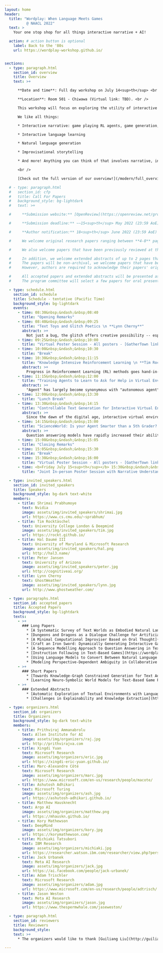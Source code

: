 ```yaml
---
layout: home
header:
  title: "Wordplay: When Language Meets Games
          @ NAACL 2022"
  text: >
    Your one stop shop for all things interactive narrative + AI!

  action: # action button is optional
    label: Back to the '80s
    url: https://wordplay-workshop.github.io/


sections:
  - type: paragraph.html
    section_id: overview
    title: Overview
    text: >+

      **Date and time**: Full day workshop on July 14<sup>th</sup> <br />

      **Location**: Room 501 - Chiwawa (Virtual link: TBD). <br />

      This workshop will focus on exploring the utility of interactive narratives, think everything from classic text-adventures like [Zork](http://textadventures.online/play/?story=http%3A%2F%2Fwww.ifarchive.org%2Fif-archive%2Fgames%2Fhugo%2Fhugozork.hex) to modern [Twine](https://twinery.org/) games, to fill a role as the learning environments of choice for language-based tasks including but not limited to storytelling. A few previous iterations of this workshop took place very successfully with hundreds of attendees, at NeurIPS 2018 and NeurIPS 2020. Since then, the community of people working in this area has rapidly increased. This workshop aims to be a centralized place where all researchers involved across a breadth of fields can interact and learn from each other. Furthermore, it will act as a showcase to the wider NLP/RL/Game communities on interactive narrative's place as a learning environment. The program will feature a collection of invited talks in addition to contributed talks and posters from each of these sections of the interactive narrative community and the wider NLP and RL communities.  <br />

      We like all things:

      * Interactive narrative: game playing RL agents, game generation, etc.

      * Interactive language learning

      * Natural language generation

      * Improvisational storytelling

      * And more! Anything you can think of that involves narrative, interactivity, and language!

      <br />

      [Check out the full version of our overview!](/modern/full_overview)

  # - type: paragraph.html
  #   section_id: cfp
  #   title: Call For Papers
  #   background_style: bg-lightdark
  #   text: >+

  #     **Submission website:** [OpenReview](https://openreview.net/group?id=aclweb.org/NAACL/2022/Workshop/Wordplay).

  #     **Submission deadline:** ~~15<sup>th</sup> May 2022 (23:59 AoE)~~ 31<sup>st</sup> May 2022 (23:59 AoE)

  #     **Author notification:** 18<sup>th</sup> June 2022 (23:59 AoE) <br/>

  #     We welcome original research papers ranging between **4-8** pages in length (not including references or supplementary materials), formatted according to [the NAACL 2022 style](https://github.com/acl-org/acl-style-files). Submissions should be in **.pdf** format. Since the review process is **double-blind**, all papers should be appropriately anonymised. Authors have the option of including supplementary manuscript containing further details of their work into **the same .pdf file**, it is entirely up to the reviewers to decide whether they wish to consult this additional material. Authors are strongly encouraged to make data and code publicly available whenever possible. The accepted papers will be posted on the workshop website and will not appear in the NAACL proceedings.<br/>

  #     We also welcome papers that have been previously reviewed at the ACL Rolling Review system. Authors can use the commitment submission to share the link to their paper's ARR reviews. <br/>

  #     In addition, we welcome extended abstracts of up to 2 pages that describe open problems and challenges in this area.
  #     The papers will be non-archival, we welcome papers that have been published or submitted to other places.
  #     However, authors are required to acknowledge their papers' original appearance in such cases. <br/>

  #     All accepted papers and extended abstracts will be presented as posters.
  #     The program committee will select a few papers for oral presentation.

  - type: schedule.html
    section_id: schedule
    title: Schedule - tentative (Pacific Time)
    background_style: bg-lightdark
    events:
      - time: 08:30&nbsp;&ndash;&nbsp;08:40
        title: "Opening Remarks"
      - time: 08:40&nbsp;&ndash;&nbsp;09:25
        title: "Text Toys and Glitch Poetics \n **Lynn Cherny**"
        abstract: >+
          Not just a bug, the glitch offers creative possibility -- especially in AI systems where we are travelers in a foggy latent space.  The glitch is usually a visual metaphor, but it is alive and well in text encodings too.  I'll talk about projects (mine and others') that explore neural spaces in poetic and game-like ways. Focusing on text play in this talk, we'll visit media collages, mistaken translations, cross-modal cutups, and the dusty bottoms of game databases in search of the uncanny glitch that make us laugh because it's true.
      - time: 09:25&nbsp;&ndash;&nbsp;10:00
        title: "Virtual Poster Session - All posters - [GatherTown link TBD]"
      - time: 10:00&nbsp;&ndash;&nbsp;10:30
        title: "Break"
      - time: 10:30&nbsp;&ndash;&nbsp;11:15
        title: "Knowledge Intensive Reinforcement Learning \n **Tim Rocktäschel**"
        abstract: >+
          Progress in Reinforcement Learning (RL) methods goes hand-in-hand with the development of challenging environments that test the limits of current approaches. While existing RL environments are either sufficiently complex or based on fast simulation, they are rarely both these things. Moreover, research in RL has predominantly focused on environments that can be approached tabula rasa, i.e., without agents requiring transfer of any domain or world knowledge outside of the simulated environment. I will talk about the NetHack Learning Environment (NLE), a scalable, procedurally generated, stochastic, rich, and challenging environment for research based on the popular single-player terminal-based rogue-like game, NetHack. We argue that NetHack is sufficiently complex to drive long-term research on problems such as exploration, planning, skill acquisition, and language-conditioned RL, while dramatically reducing the computational resources required to gather a large amount of experience. Interestingly, this game is extremely challenging even for human players who often need many years to solve it the first time and who generally consult external natural language knowledge sources like the NetHack Wiki to improve their skills. I will cover some of our recent work on utilizing language information in this challenging environment.
      - time: 11:15&nbsp;&ndash;&nbsp;12:00
        title: "Training Agents to Learn to Ask for Help in Virtual Environments \n **Hal Daumé III**"
        abstract: >+
          "Agent" has largely become synonymous with "autonomous agent", but I'll argue that scoping our study of agents to those that are fully autonomous is a mistake: instead, we should aim to train agents that can assist humans, and be assisted by humans. In line with this goal, I will describe recent and ongoing work in the space of assisted agent navigation, where agents can ask humans for help, and where they can describe their own behaviors. This talk will largely be based on joint work with Khanh Nguyen and Lingjun Zhao.
      - time: 12:00&nbsp;&ndash;&nbsp;13:30
        title: "Lunch Break"
      - time: 13:30&nbsp;&ndash;&nbsp;14:15
        title: "Controllable Text Generation for Interactive Virtual Environments \n **Shrimai Prabhumoye**"
        abstract: >+
          Since the dawn of the digital age, interactive virtual environments and electronic games have played a huge role in shaping our lives. Not only are they a source of entertainment but they also teach us important life skills such as strategic planning, collaboration, and problem solving. Therefore, online gamers expect their virtual environment to be aware of their situation (e.g., position in a game) and interact with them in natural language. In this talk, I describe novel techniques to generate text in a particular style. This talk provides an approach of generating engaging naturalistic conversation responses using knowledge generated by pre-trained language models, considering their recent success in a multitude of NLP tasks. The talk will conclude with exploring whether pretrained language models can be situated in these virtual spaces and generate dialogue in a zero-shot manner.
      - time: 14:15&nbsp;&ndash;&nbsp;15:00
        title: "ScienceWorld: Is your Agent Smarter than a 5th Grader? \n **Peter Jansen**"
        abstract: >+
          Question answering models have rapidly increased their ability to answer natural language questions in recent years, due in large part to large pre-trained neural network models called Language Models.  These language models have felled many benchmarks, including recently achieving an "A" grade on answering standardized multiple choice elementary science exams.  But how much do these language models truly know about elementary science, and how robust is their knowledge?  In this work, we present ScienceWorld, a new benchmark to test agents' scientific reasoning abilities.  ScienceWorld is an interactive text game environment that tasks agents with performing 30 tasks drawn from the elementary science curriculum, like melting ice, building simple electrical circuits, using pollinators to help grow fruits, or understanding dominant versus recessive genetic traits.  We show that current state-of-the-art language models that can easily answer elementary science questions, such as whether a metal fork is conductive or not, struggle when tasked to conduct an experiment to test this in a grounded, interactive environment, even with substantial training data.  This presents the question of whether current models are simply retrieving answers to questions by way of observing a large number of similar input examples, or if they have learned to reason about concepts in a reusable manner.  We hypothesize that agents need to be grounded in interactive environments to achieve such reasoning abilities.  Our experiments provide empirical evidence supporting this hypothesis -- showing that a 1.5 million parameter agent trained interactively for 100k steps outperforms an 11 billion parameter model statically trained for scientific question answering and reasoning via millions of expert demonstrations.
      - time: 15:00&nbsp;&ndash;&nbsp;15:05
        title: "Closing Remarks"
      - time: 15:05&nbsp;&ndash;&nbsp;15:30
        title: "Break"
      - time: 15:30&nbsp;&ndash;&nbsp;16:00
        title: "Virtual Poster Session - All posters - [GatherTown link TBD]"
      - time: <b>Friday July 15<sup>th</sup></b> 15:30&nbsp;&ndash;&nbsp;16:30
        title: "Joint In-person Poster Session with Narrative Understanding workshop - Regency ballroom on the 7<sup>th</sup> floor"

  - type: invited_speakers.html
    section_id: invited_speakers
    title: Speakers
    background_style: bg-dark text-white
    members:
      - title: Shrimai Prabhumoye
        text: Nvidia
        image: assets/img/invited_speakers/shrimai.jpg
        url: https://www.cs.cmu.edu/~sprabhum/
      - title: Tim Rocktäschel
        text: University College London & Deepmind
        image: assets/img/invited_speakers/tim.jpg
        url: https://rockt.github.io/
      - title: Hal Daumé III
        text: University of Maryland & Microsoft Research
        image: assets/img/invited_speakers/hal.png
        url: http://hal3.name/
      - title: Peter Jansen
        text: University of Arizona
        image: assets/img/invited_speakers/peter.jpg
        url: http://cognitiveai.org/
      - title: Lynn Cherny
        text: GhostWeather
        image: assets/img/invited_speakers/lynn.jpg
        url: http://www.ghostweather.com/

  - type: paragraphs.html
    section_id: accepted_papers
    title: Accepted Papers
    background_style: bg-lightdark
    texts:
      - >+
        ### Long Papers
          * [A Systematic Survey of Text Worlds as Embodied Natural Language Environments](https://wordplay-workshop.github.io/modern/assets/pdfs/3.pdf)
          * [Dungeons and Dragons as a Dialogue Challenge for Artificial Intelligence](https://wordplay-workshop.github.io/modern/assets/pdfs/4.pdf)
          * [A Minimal Computational Improviser Based on Oral Thought](https://wordplay-workshop.github.io/modern/assets/pdfs/5.pdf)
          * [Craft an Iron Sword: Dynamically Generating Interactive Game Characters by Prompting Large Language Models Tuned on Code](https://wordplay-workshop.github.io/modern/assets/pdfs/6.pdf)
          * [A Sequence Modelling Approach to Question Answering in Text-Based Games](https://wordplay-workshop.github.io/modern/assets/pdfs/8.pdf)
          * [Instruction Following in Text-Based Games](https://wordplay-workshop.github.io/modern/assets/pdfs/9.pdf)
          * [Using Language Models to Convert Between Natural Language and Game Commands](https://wordplay-workshop.github.io/modern/assets/pdfs/10.pdf)
          * [Modeling Perspective-Dependent Ambiguity in Collaborative Dialogue](https://wordplay-workshop.github.io/modern/assets/pdfs/12.pdf)
      - >+
        ### Short Papers
          * [Towards Knowledge-Graph Constrained Generation for Text Adventure Games](https://wordplay-workshop.github.io/modern/assets/pdfs/7.pdf)
          * [Learning Neuro-Symbolic World Models for Text-Based Game Playing Agents](https://wordplay-workshop.github.io/modern/assets/pdfs/14.pdf)
      - >+
        ### Extended Abstracts
          * [Automatic Exploration of Textual Environments with Language-Conditioned Autotelic Agents](https://wordplay-workshop.github.io/modern/assets/pdfs/11.pdf)
          * [Challenges in Explainability and Knowledge Extraction](https://wordplay-workshop.github.io/modern/assets/pdfs/13.pdf)

  - type: organizers.html
    section_id: organizers
    title: Organizers
    background_style: bg-dark text-white
    members:
      - title: Prithviraj Ammanabrolu
        text: Allen Institute for AI
        image: assets/img/organizers/raj.jpg
        url: http://prithvirajva.com
      - title: Xingdi Yuan
        text: Microsoft Research
        image: assets/img/organizers/eric.jpg
        url: https://xingdi-eric-yuan.github.io/
      - title: Marc-Alexandre Côté
        text: Microsoft Research
        image: assets/img/organizers/marc.jpg
        url: https://www.microsoft.com/en-us/research/people/macote/
      - title: Ashutosh Adhikari
        text: Microsoft Turing
        image: assets/img/organizers/ash.jpg
        url: https://ashutosh-adhikari.github.io/
      - title: Matthew Hausknecht
        text: Argo AI
        image: assets/img/organizers/matthew.png
        url: https://mhauskn.github.io/
      - title: Kory Mathewson
        text: DeepMind
        image: assets/img/organizers/kory.jpg
        url: https://korymathewson.com/
      - title: Michiaki Tatsubori
        text: IBM Research
        image: assets/img/organizers/michiaki.jpg
        url: https://researcher.watson.ibm.com/researcher/view.php?person=jp-MICH
      - title: Jack Urbanek
        text: Meta AI Research
        image: assets/img/organizers/jack.jpg
        url: https://ai.facebook.com/people/jack-urbanek/
      - title: Adam Trischler
        text: Microsoft Research
        image: assets/img/organizers/adam.jpg
        url: https://www.microsoft.com/en-us/research/people/adtrisch/
      - title: Jason Weston
        text: Meta AI Research
        image: assets/img/organizers/jason.jpg
        url: https://www.thespermwhale.com/jaseweston/

  - type: paragraph.html
    section_id: reviewers
    title: Reviewers
    background_style:
    text: >+
      * The organizers would like to thank [Guiliang Liu](http://guiliang.me/) and [Raghuram Mandyam Annasamy](https://www.linkedin.com/in/maraghuram/) for helping us in the reviewing process.

---
```


